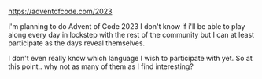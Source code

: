 https://adventofcode.com/2023

I'm planning to do Advent of Code 2023
I don't know if i'll be able to play along every day in lockstep with the rest of the community but I can at least participate as the days reveal themselves.

I don't even really know which language I wish to participate with yet. So at this point.. why not as many of them as I find interesting? 